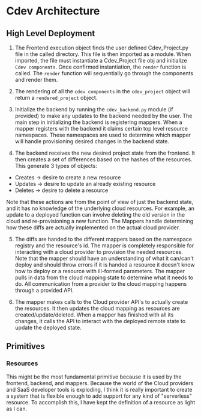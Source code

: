 # Cdev Architecture



## High Level Deployment
1. The Frontend execution object finds the user defined Cdev_Project.py file in the called directory. This file is then imported as a module. When imported, the file must instantiate a Cdev_Project file obj and initialize `Cdev components`. Once confirmed instantiation, the `render` function is called. The `render` function will sequentially go through the components and render them.

2. The rendering of all the `cdev components` in the `cdev_project` object will return a `rendered_project` object.

3. Initialize the backend by running the `cdev_backend.py` module (if provided) to make any updates to the backend needed by the user. The main step in initializing the backend is registering mappers. When a mapper registers with the backend it claims certain top level resource namespaces. These namespaces are used to determine which mapper will handle provisioning desired changes in the backend state.

4. The backend receives the new desired project state from the frontend. It then creates a set of differences based on the hashes of the resources. This generate 3 types of objects:
- Creates -> desire to create a new resource
- Updates -> desire to update an already existing resource
- Deletes -> desire to delete a resource

Note that these actions are from the point of view of just the backend state, and it has no knowledge of the underlying cloud resources. For example, an update to a deployed function can involve deleting the old version in the cloud and re-provisioning a new function. The Mappers handle determining how these diffs are actually implemented on the actual cloud provider.

5. The diffs are handed to the different mappers based on the namespace registry and the resource's id. The mapper is completely responsible for interacting with a cloud provider to provision the needed resources. Note that the mapper should have an understanding of what it can/can't deploy and should throw errors if it is handed a resource it doesn't know how to deploy or a resource with ill-formed parameters. The mapper pulls in data from the cloud mapping state to determine what it needs to do. All communication from a provider to the cloud mapping happens through a provided API.

6. The mapper makes calls to the Cloud provider API's to actually create the resources. It then updates the cloud mapping as resources are created/update/deleted. When a mapper has finished with all its changes, it calls the API to interact with the deployed remote state to update the deployed state.


## Primitives


### Resources
This might be the most fundamental primitive because it is used by the frontend, backend, and mappers. Because the world of the Cloud providers and SaaS developer tools is exploding, I think it is really important to create a system that is flexible enough to add support for any kind of "serverless" resource. To accomplish this, I have kept the definition of a resource as light as I can.
